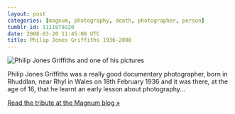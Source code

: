 ```yaml
---
layout: post
categories: [magnum, photography, death, photographer, person]
tumblr_id: 1111979220
date: 2008-03-20 11:45:08 UTC
title: Philip Jones Griffiths 1936-2008
---
```


<img src='/attachments/2008/03/philip-jones-griffiths.jpg' alt='Philip Jones Griffiths and one of his pictures' />

Philip Jones Griffiths was a really good documentary photographer, born in Rhuddlan, near Rhyl in Wales on 18th February 1936 and it was there, at the age of 16, that he learnt an early lesson about photography...

<a href="http://blog.magnumphotos.com/2008/03/philip_jones_griffiths_1936-2008.html">Read the tribute at the Magnum blog »</a>
